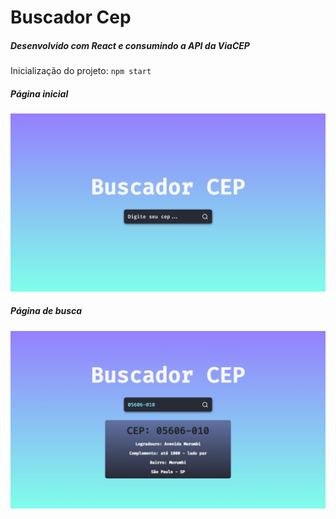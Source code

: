# Buscador Cep

##### Desenvolvido com React e consumindo a API da ViaCEP

Inicialização do projeto: `npm start`

##### Página inicial
![](src/assets/tela-inicial.png)

##### Página de busca
![](src/assets/tela-busca-cep.png)



